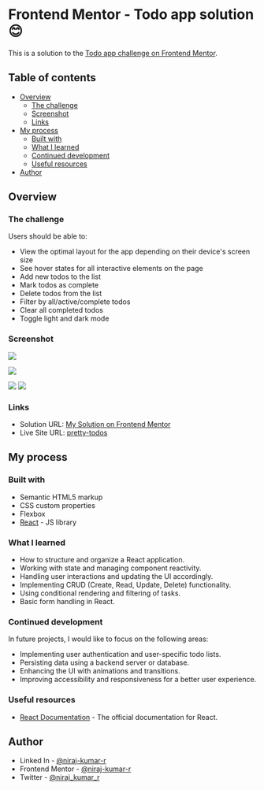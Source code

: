 # Frontend Mentor - Todo app solution 😊

This is a solution to the [Todo app challenge on Frontend Mentor](https://www.frontendmentor.io/challenges/todo-app-Su1_KokOW).

## Table of contents

-   [Overview](#overview)
    -   [The challenge](#the-challenge)
    -   [Screenshot](#screenshot)
    -   [Links](#links)
-   [My process](#my-process)
    -   [Built with](#built-with)
    -   [What I learned](#what-i-learned)
    -   [Continued development](#continued-development)
    -   [Useful resources](#useful-resources)
-   [Author](#author)

## Overview

### The challenge

Users should be able to:

-   View the optimal layout for the app depending on their device's screen size
-   See hover states for all interactive elements on the page
-   Add new todos to the list
-   Mark todos as complete
-   Delete todos from the list
-   Filter by all/active/complete todos
-   Clear all completed todos
-   Toggle light and dark mode
<!-- -   **Bonus**: Drag and drop to reorder items on the list -->

### Screenshot

![](finalResultScreenshots/desktop-light.png)

![](finalResultScreenshots/desktop-dark.png)

![](finalResultScreenshots/mobile-light.png)
![](finalResultScreenshots/mobile-dark.png)

### Links

-   Solution URL: [My Solution on Frontend Mentor](https://your-solution-url.com)
-   Live Site URL: [pretty-todos](https://pretty-todos.netlify.app/)

## My process

### Built with

-   Semantic HTML5 markup
-   CSS custom properties
-   Flexbox
-   [React](https://reactjs.org/) - JS library

### What I learned

-   How to structure and organize a React application.
-   Working with state and managing component reactivity.
-   Handling user interactions and updating the UI accordingly.
-   Implementing CRUD (Create, Read, Update, Delete) functionality.
-   Using conditional rendering and filtering of tasks.
-   Basic form handling in React.

### Continued development

In future projects, I would like to focus on the following areas:

-   Implementing user authentication and user-specific todo lists.
-   Persisting data using a backend server or database.
-   Enhancing the UI with animations and transitions.
-   Improving accessibility and responsiveness for a better user experience.

### Useful resources

-   [React Documentation](https://react.dev/learn) - The official documentation for React.

## Author

-   Linked In - [@niraj-kumar-r](https://www.linkedin.com/in/niraj-kumar-r/)
-   Frontend Mentor - [@niraj-kumar-r](https://www.frontendmentor.io/profile/niraj-kumar-r)
-   Twitter - [@niraj_kumar_r](https://www.twitter.com/niraj_kumar_r)
